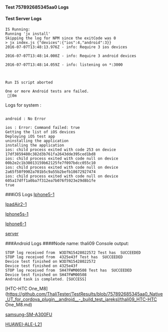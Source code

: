 #### Test 757892685345aa0 Logs

#### Test Server Logs
```
IS Running:
Running 'jx install'
Skipping the log for NPM since the exitCode was 0
> jx index.js {"devices":{"ios":4,"android":3}}
2016-07-07T13:48:13.976Z - info: Require 3 ios devices

2016-07-07T13:48:14.000Z - info: Require 3 android devices

2016-07-07T13:48:14.059Z - info: listening on *:3000


 
Run IS script aborted
 
One or more Android tests are failed.
 [0m

```


Logs for system : 
```

android : No Error

ios : Error: Command failed: true
Getting the list of iOS devices 
Deploying iOS test app 
uninstalling the application 
installing the application 
ios: child process exited with code 253 on device 17df3859480c382d3b761fa2643dde395ced1bd8 
ios: child process exited with code null on device 00b2e2c1b30013159b62125fe7f097bdcc055c10 
ios: child process exited with code null on device 2a65f58f9902a701b5c9a55b2befb18672927474 
ios: child process exited with code null on device 605a17dff1a0ba7f312ea7b076f5923e29d8b1fe 
true

```
###iOS Logs
[Iphone5-1](https://github.com/ThaliTester/TestResults/blob/757892685345aa0_Native_UT_for_cordova_plugin__android__-_build_test_jareksl/iOS_Iphone5-1.md)

[IpadAir2-1](https://github.com/ThaliTester/TestResults/blob/757892685345aa0_Native_UT_for_cordova_plugin__android__-_build_test_jareksl/iOS_IpadAir2-1.md)

[Iphone5s-1](https://github.com/ThaliTester/TestResults/blob/757892685345aa0_Native_UT_for_cordova_plugin__android__-_build_test_jareksl/iOS_Iphone5s-1.md)

[Iphone6-1](https://github.com/ThaliTester/TestResults/blob/757892685345aa0_Native_UT_for_cordova_plugin__android__-_build_test_jareksl/iOS_Iphone6-1.md)

[server](https://github.com/ThaliTester/TestResults/blob/757892685345aa0_Native_UT_for_cordova_plugin__android__-_build_test_jareksl/iOS_server.md)




###Android Logs
####Node name: thali09
Console output:
```
STOP log received from  W3D7N15428022572 Test has  SUCCEEDED
STOP log received from  4325e43f Test has  SUCCEEDED
Device test finished on W3D7N15428022572 
Device test finished on 4325e43f 
STOP log received from  SH47FWM00508 Test has  SUCCEEDED
Device test finished on SH47FWM00508 
Android task is completed. [SUCCESS]
```
[HTC-HTC One_M8](https://github.com/ThaliTester/TestResults/blob/757892685345aa0_Native_UT_for_cordova_plugin__android__-_build_test_jareksl/thali09_HTC-HTC One_M8.md)

[samsung-SM-A300FU](https://github.com/ThaliTester/TestResults/blob/757892685345aa0_Native_UT_for_cordova_plugin__android__-_build_test_jareksl/thali09_samsung-SM-A300FU.md)

[HUAWEI-ALE-L21](https://github.com/ThaliTester/TestResults/blob/757892685345aa0_Native_UT_for_cordova_plugin__android__-_build_test_jareksl/thali09_HUAWEI-ALE-L21.md)


